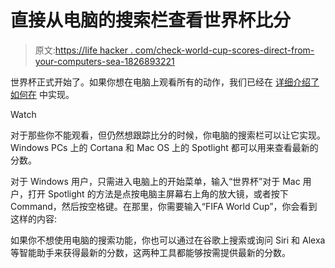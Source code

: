 # 直接从电脑的搜索栏查看世界杯比分

> 原文:[https://life hacker . com/check-world-cup-scores-direct-from-your-computers-sea-1826893221](https://lifehacker.com/check-world-cup-scores-directly-from-your-computers-sea-1826893221)

世界杯正式开始了。如果你想在电脑上观看所有的动作，我们已经在 [详细介绍了如何在](https://lifehacker.com/how-to-watch-the-world-cup-even-without-a-tv-1826811241) 中实现。

Watch

对于那些你不能观看，但仍然想跟踪比分的时候，你电脑的搜索栏可以让它实现。Windows PCs 上的 Cortana 和 Mac OS 上的 Spotlight 都可以用来查看最新的分数。

对于 Windows 用户，只需进入电脑上的开始菜单，输入“世界杯”对于 Mac 用户，打开 Spotlight 的方法是点按电脑主屏幕右上角的放大镜，或者按下 Command，然后按空格键。在那里，你需要输入“FIFA World Cup”，你会看到这样的内容:

如果你不想使用电脑的搜索功能，你也可以通过在谷歌上搜索或询问 Siri 和 Alexa 等智能助手来获得最新的分数，这两种工具都能够按需提供最新的分数。